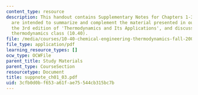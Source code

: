 ```yaml
---
content_type: resource
description: This handout contains Supplementary Notes for Chapters 1-3. These notes
  are intended to summarize and complement the material presented in our textbook,
  the 3rd edition of 'Thermodynamics and Its Applications', and discussed in our graduate
  thermodynamics class (10.40).
file: /media/courses/10-40-chemical-engineering-thermodynamics-fall-2003/3cfb0d0bf653a61fae75544cb315bc7b_suppnote_ch01_03.pdf
file_type: application/pdf
learning_resource_types: []
ocw_type: OCWFile
parent_title: Study Materials
parent_type: CourseSection
resourcetype: Document
title: suppnote_ch01_03.pdf
uid: 3cfb0d0b-f653-a61f-ae75-544cb315bc7b
---
```

